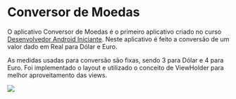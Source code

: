 # Conversor de Moedas

O aplicativo Conversor de Moedas é o primeiro aplicativo criado no curso [Desenvolvedor Android Iniciante](
https://www.udemy.com/desenvolvedor-android-iniciante/). Neste aplicativo é feito a conversão de um valor dado em Real para Dólar e Euro.

As medidas usadas para conversão são fixas, sendo 3 para Dólar e 4 para Euro. Foi implementado o layout e utilizado o conceito de ViewHolder para melhor aproveitamento das views.

[![](https://github.com/DevMasterTeam/ConversorDeMoedas/blob/master/presentation/Image1.png)](https://github.com/DevMasterTeam/ConversorDeMoedas/blob/master/presentation/Image1.png)
